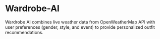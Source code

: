 # Wardrobe-AI
Wardrobe AI combines live weather data from OpenWeatherMap API with user preferences (gender, style, and event) to provide personalized outfit recommendations. 
